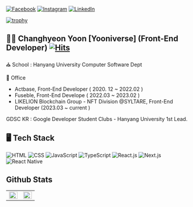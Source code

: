 [![Facebook](https://img.shields.io/badge/-Facebook-1877f2?style=round-square&logo=facebook&logoColor=white&link=https://www.facebook.com/profile.php?id=100049705026429)]([https://www.facebook.com/jhnam88](https://www.facebook.com/profile.php?id=100049705026429))
[![Instagram](https://img.shields.io/badge/-Instagram-e4405f?style=round-square&logo=instagram&logoColor=white&link=https://www.instagram.com/yooniverse.dev)](https://www.instagram.com/yooniverse.dev)
[![LinkedIn](https://img.shields.io/badge/-LinkedIn-0077b5?style=round-square&logo=linkedin&logoColor=white&link=https://www.linkedin.com/in/changhyeon-yoon-4018b71ba)](https://www.linkedin.com/in/changhyeon-yoon-4018b71ba)

[![trophy](https://github-profile-trophy.vercel.app/?username=ChanghyeonYoon&column=4&no-frame=true)](https://github.com/ryo-ma/github-profile-trophy)

## 👋🏻 Changhyeon Yoon [Yooniverse] (Front-End Developer) [![Hits](https://hits.seeyoufarm.com/api/count/incr/badge.svg?url=https%3A%2F%2Fgithub.com%2FChanghyeonYoon&count_bg=%2379C83D&title_bg=%23555555&icon=&icon_color=%23E7E7E7&title=hits&edge_flat=false)](https://hits.seeyoufarm.com)
⛪ School️ : Hanyang University Computer Software Dept

🏢 Office 
- Actbase, Front-End Developer ( 2020. 12 ~ 2022.02 ) 
- Fuseble, Front-End Develope ( 2022.03 ~ 2023.02 )
- LIKELION Blockchain Group - NFT Division @SYLTARE, Front-End Developer (2023.03 ~ current )


GDSC KR : Google Developer Student Clubs - Hanyang University 1st Lead.


## 🖥  Tech Stack
![HTML](https://img.shields.io/badge/-HTML-brightgreen)
![CSS](https://img.shields.io/badge/-CSS-yellowgreen)
![JavaScript](https://img.shields.io/badge/-JavaScript-orange)
![TypeScript](https://img.shields.io/badge/-TypeScript-red)
![React.js](https://img.shields.io/badge/-React.js-lightgrey)
![Next.js](https://img.shields.io/badge/-Next.js-yellow)
![React Native](https://img.shields.io/badge/-React%20Native-blue)

## Github Stats
<table><tr><td valign="top" width="50%">

<img src="https://github-readme-stats.vercel.app/api?username=ChanghyeonYoon&show_icons=true&count_private=true&hide_border=true" align="left" style="width: 100%" />

</td><td valign="top" width="50%">

<img src="https://github-readme-stats.vercel.app/api/top-langs/?username=ChanghyeonYoon&hide_border=true&layout=compact" align="left" style="width: 100%" />

</td></tr></table>  

<br/> 


<!--
**ChanghyeonYoon/ChanghyeonYoon** is a ✨ _special_ ✨ repository because its `README.md` (this file) appears on your GitHub profile.

Here are some ideas to get you started:

- 🔭 I’m currently working on ...
- 🌱 I’m currently learning ...
- 👯 I’m looking to collaborate on ...
- 🤔 I’m looking for help with ...
- 💬 Ask me about ...
- 📫 How to reach me: ...
- 😄 Pronouns: ...
- ⚡ Fun fact: ...
-->
